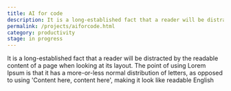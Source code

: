 ```yaml
---
title: AI for code
description: It is a long-established fact that a reader will be distracted by the readable content of a page when looking at its layout. The point of using 
permalink: /projects/aiforcode.html
category: productivity
stage: in progress
---
```

It is a long-established fact that a reader will be distracted by the readable content of a page when looking at its layout. The point of using Lorem Ipsum is that it has a more-or-less normal distribution of letters, as opposed to using 'Content here, content here', making it look like readable English
